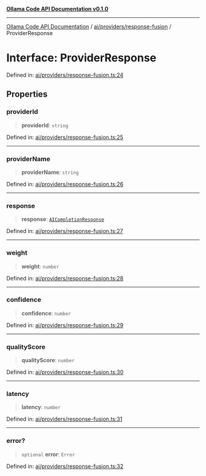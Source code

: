 [**Ollama Code API Documentation v0.1.0**](../../../../README.md)

***

[Ollama Code API Documentation](../../../../modules.md) / [ai/providers/response-fusion](../README.md) / ProviderResponse

# Interface: ProviderResponse

Defined in: [ai/providers/response-fusion.ts:24](https://github.com/erichchampion/ollama-code/blob/98a042c8536165fb6d83661d7bd5f5a513c67591/ollama-code/src/ai/providers/response-fusion.ts#L24)

## Properties

### providerId

> **providerId**: `string`

Defined in: [ai/providers/response-fusion.ts:25](https://github.com/erichchampion/ollama-code/blob/98a042c8536165fb6d83661d7bd5f5a513c67591/ollama-code/src/ai/providers/response-fusion.ts#L25)

***

### providerName

> **providerName**: `string`

Defined in: [ai/providers/response-fusion.ts:26](https://github.com/erichchampion/ollama-code/blob/98a042c8536165fb6d83661d7bd5f5a513c67591/ollama-code/src/ai/providers/response-fusion.ts#L26)

***

### response

> **response**: [`AICompletionResponse`](../../interfaces/AICompletionResponse.md)

Defined in: [ai/providers/response-fusion.ts:27](https://github.com/erichchampion/ollama-code/blob/98a042c8536165fb6d83661d7bd5f5a513c67591/ollama-code/src/ai/providers/response-fusion.ts#L27)

***

### weight

> **weight**: `number`

Defined in: [ai/providers/response-fusion.ts:28](https://github.com/erichchampion/ollama-code/blob/98a042c8536165fb6d83661d7bd5f5a513c67591/ollama-code/src/ai/providers/response-fusion.ts#L28)

***

### confidence

> **confidence**: `number`

Defined in: [ai/providers/response-fusion.ts:29](https://github.com/erichchampion/ollama-code/blob/98a042c8536165fb6d83661d7bd5f5a513c67591/ollama-code/src/ai/providers/response-fusion.ts#L29)

***

### qualityScore

> **qualityScore**: `number`

Defined in: [ai/providers/response-fusion.ts:30](https://github.com/erichchampion/ollama-code/blob/98a042c8536165fb6d83661d7bd5f5a513c67591/ollama-code/src/ai/providers/response-fusion.ts#L30)

***

### latency

> **latency**: `number`

Defined in: [ai/providers/response-fusion.ts:31](https://github.com/erichchampion/ollama-code/blob/98a042c8536165fb6d83661d7bd5f5a513c67591/ollama-code/src/ai/providers/response-fusion.ts#L31)

***

### error?

> `optional` **error**: `Error`

Defined in: [ai/providers/response-fusion.ts:32](https://github.com/erichchampion/ollama-code/blob/98a042c8536165fb6d83661d7bd5f5a513c67591/ollama-code/src/ai/providers/response-fusion.ts#L32)
